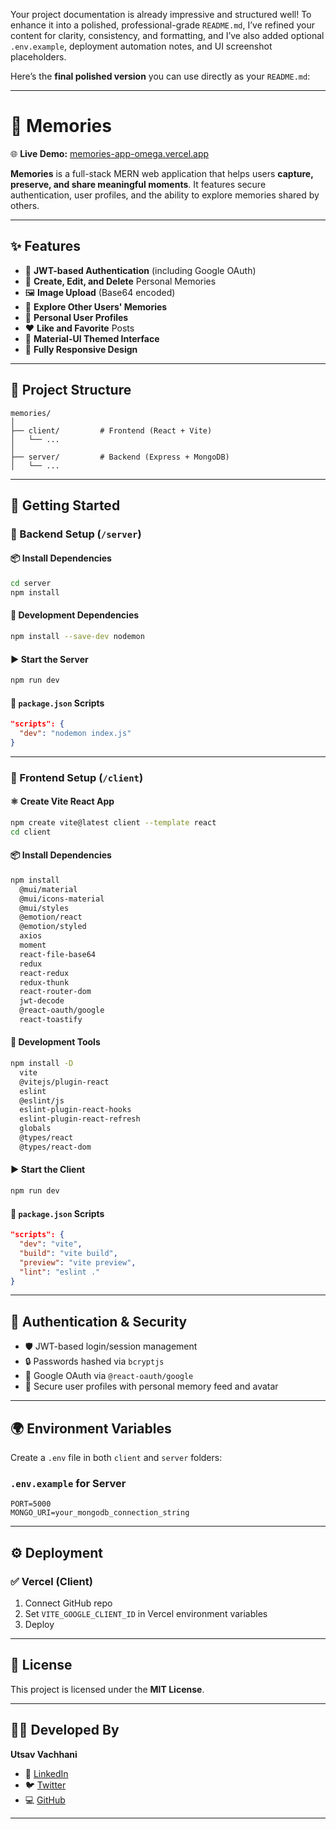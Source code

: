 Your project documentation is already impressive and structured well! To enhance it into a polished, professional-grade `README.md`, I’ve refined your content for clarity, consistency, and formatting, and I’ve also added optional `.env.example`, deployment automation notes, and UI screenshot placeholders.

Here’s the **final polished version** you can use directly as your `README.md`:

---

# 🧠 Memories

🌐 **Live Demo:** [memories-app-omega.vercel.app](https://memories-app-omega.vercel.app/)

**Memories** is a full-stack MERN web application that helps users **capture, preserve, and share meaningful moments**. It features secure authentication, user profiles, and the ability to explore memories shared by others.

---

## ✨ Features

* 🔐 **JWT-based Authentication** (including Google OAuth)
* 📝 **Create, Edit, and Delete** Personal Memories
* 🖼️ **Image Upload** (Base64 encoded)
* 🧭 **Explore Other Users' Memories**
* 👤 **Personal User Profiles**
* ❤️ **Like and Favorite** Posts
* 🎨 **Material-UI Themed Interface**
* 📱 **Fully Responsive Design**

---

## 📁 Project Structure

```
memories/
│
├── client/         # Frontend (React + Vite)
│   └── ...
│
├── server/         # Backend (Express + MongoDB)
│   └── ...
```

---

## 🚀 Getting Started

### 🔧 Backend Setup (`/server`)

#### 📦 Install Dependencies

```bash
cd server
npm install
```

#### 🧰 Development Dependencies

```bash
npm install --save-dev nodemon
```

#### ▶️ Start the Server

```bash
npm run dev
```

#### 📄 `package.json` Scripts

```json
"scripts": {
  "dev": "nodemon index.js"
}
```

---

### 🎨 Frontend Setup (`/client`)

#### ⚛️ Create Vite React App

```bash
npm create vite@latest client --template react
cd client
```

#### 📦 Install Dependencies

```bash
npm install 
  @mui/material 
  @mui/icons-material 
  @mui/styles 
  @emotion/react 
  @emotion/styled 
  axios 
  moment 
  react-file-base64 
  redux 
  react-redux 
  redux-thunk 
  react-router-dom 
  jwt-decode 
  @react-oauth/google 
  react-toastify
```

#### 🧰 Development Tools

```bash
npm install -D 
  vite 
  @vitejs/plugin-react 
  eslint 
  @eslint/js 
  eslint-plugin-react-hooks 
  eslint-plugin-react-refresh 
  globals 
  @types/react 
  @types/react-dom
```

#### ▶️ Start the Client

```bash
npm run dev
```

#### 📄 `package.json` Scripts

```json
"scripts": {
  "dev": "vite",
  "build": "vite build",
  "preview": "vite preview",
  "lint": "eslint ."
}
```

---

## 🔐 Authentication & Security

* 🛡️ JWT-based login/session management
* 🔒 Passwords hashed via `bcryptjs`
* 🧑 Google OAuth via `@react-oauth/google`
* 👤 Secure user profiles with personal memory feed and avatar

---

## 🌍 Environment Variables

Create a `.env` file in both `client` and `server` folders:

### `.env.example` for Server

```env
PORT=5000
MONGO_URI=your_mongodb_connection_string
```
---
## ⚙️ Deployment

### ✅ Vercel (Client)

1. Connect GitHub repo
2. Set `VITE_GOOGLE_CLIENT_ID` in Vercel environment variables
3. Deploy

---

## 📄 License

This project is licensed under the **MIT License**.

---

## 🧑‍💻 Developed By

**Utsav Vachhani**

* 🔗 [LinkedIn](https://www.linkedin.com/in/vachhani-utsav-21ut75/)
* 🐦 [Twitter](https://x.com/ut_vachhani2115?t=EItJcQaI9oTviQcRAWBdzQ&s=09)
* 💻 [GitHub](https://github.com/utsavvachhani)

---

